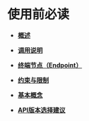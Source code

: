 # 使用前必读<a name="ZH-CN_TOPIC_0113746485"></a>

-   **[概述](概述.md)**  

-   **[调用说明](调用说明.md)**  

-   **[终端节点（Endpoint）](终端节点（Endpoint）.md)**  

-   **[约束与限制](约束与限制.md)**  

-   **[基本概念](基本概念.md)**  

-   **[API版本选择建议](API版本选择建议.md)**  


